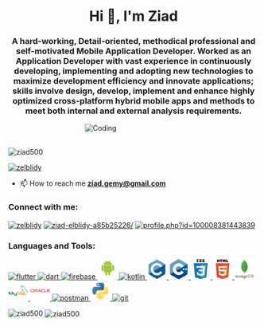 <h1 align="center">Hi 👋, I'm Ziad</h1>
<h3 align="center">A hard-working, Detail-oriented, methodical professional and self-motivated Mobile Application Developer. Worked as an Application Developer with vast experience in continuously developing, implementing and adopting new technologies to maximize development efficiency and innovate applications; skills involve design, develop, implement and enhance highly optimized cross-platform hybrid mobile apps and methods to meet both internal and external analysis requirements.</h3>
<img align="right" alt="Coding" width="350" src="https://cdn.dribbble.com/users/1162077/screenshots/3848914/programmer.gif">
<br>
<br>
<p align="left"> <img src="https://komarev.com/ghpvc/?username=ziad500&label=Profile%20views&color=0e75b6&style=flat" alt="ziad500" /> </p>

<p align="left"> <a href="https://twitter.com/zelblidy" target="blank"><img src="https://img.shields.io/twitter/follow/zelblidy?logo=twitter&style=for-the-badge" alt="zelblidy" /></a> </p>

- 📫 How to reach me **ziad.gemy@gmail.com**

<h3 align="left">Connect with me:</h3>
<p align="left">
<a href="https://twitter.com/zelblidy" target="blank"><img align="center" src="https://raw.githubusercontent.com/rahuldkjain/github-profile-readme-generator/master/src/images/icons/Social/twitter.svg" alt="zelblidy" height="30" width="40" /></a>
<a href="https://linkedin.com/in/ziad-elblidy-a85b25226/" target="blank"><img align="center" src="https://raw.githubusercontent.com/rahuldkjain/github-profile-readme-generator/master/src/images/icons/Social/linked-in-alt.svg" alt="ziad-elblidy-a85b25226/" height="30" width="40" /></a>
<a href="https://fb.com/profile.php?id=100008381443839" target="blank"><img align="center" src="https://raw.githubusercontent.com/rahuldkjain/github-profile-readme-generator/master/src/images/icons/Social/facebook.svg" alt="profile.php?id=100008381443839" height="30" width="40" /></a>
</p>

<h3 align="left">Languages and Tools:</h3>
<p align="left"> <a href="https://flutter.dev" target="_blank" rel="noreferrer"> <img src="https://www.vectorlogo.zone/logos/flutterio/flutterio-icon.svg" alt="flutter" width="40" height="40"/> </a> <a href="https://dart.dev" target="_blank" rel="noreferrer"> <img src="https://www.vectorlogo.zone/logos/dartlang/dartlang-icon.svg" alt="dart" width="40" height="40"/> </a>  <a href="https://firebase.google.com/" target="_blank" rel="noreferrer"> <img src="https://www.vectorlogo.zone/logos/firebase/firebase-icon.svg" alt="firebase" width="40" height="40"/> </a><a href="https://developer.android.com" target="_blank" rel="noreferrer"> <img src="https://raw.githubusercontent.com/devicons/devicon/master/icons/android/android-original-wordmark.svg" alt="android" width="40" height="40"/> </a> <a href="https://kotlinlang.org" target="_blank" rel="noreferrer"> <img src="https://www.vectorlogo.zone/logos/kotlinlang/kotlinlang-icon.svg" alt="kotlin" width="40" height="40"/> </a><a href="https://www.cprogramming.com/" target="_blank" rel="noreferrer"> <img src="https://raw.githubusercontent.com/devicons/devicon/master/icons/c/c-original.svg" alt="c" width="40" height="40"/> </a> <a href="https://www.w3schools.com/cpp/" target="_blank" rel="noreferrer"> <img src="https://raw.githubusercontent.com/devicons/devicon/master/icons/cplusplus/cplusplus-original.svg" alt="cplusplus" width="40" height="40"/> </a> <a href="https://www.w3schools.com/css/" target="_blank" rel="noreferrer"> <img src="https://raw.githubusercontent.com/devicons/devicon/master/icons/css3/css3-original-wordmark.svg" alt="css3" width="40" height="40"/> </a> <a href="https://www.w3.org/html/" target="_blank" rel="noreferrer"> <img src="https://raw.githubusercontent.com/devicons/devicon/master/icons/html5/html5-original-wordmark.svg" alt="html5" width="40" height="40"/> </a>  <a href="https://www.mongodb.com/" target="_blank" rel="noreferrer"> <img src="https://raw.githubusercontent.com/devicons/devicon/master/icons/mongodb/mongodb-original-wordmark.svg" alt="mongodb" width="40" height="40"/> </a> <a href="https://www.mysql.com/" target="_blank" rel="noreferrer"> <img src="https://raw.githubusercontent.com/devicons/devicon/master/icons/mysql/mysql-original-wordmark.svg" alt="mysql" width="40" height="40"/> </a> <a href="https://www.oracle.com/" target="_blank" rel="noreferrer"> <img src="https://raw.githubusercontent.com/devicons/devicon/master/icons/oracle/oracle-original.svg" alt="oracle" width="40" height="40"/> </a> <a href="https://postman.com" target="_blank" rel="noreferrer"> <img src="https://www.vectorlogo.zone/logos/getpostman/getpostman-icon.svg" alt="postman" width="40" height="40"/> </a> <a href="https://www.python.org" target="_blank" rel="noreferrer"> <img src="https://raw.githubusercontent.com/devicons/devicon/master/icons/python/python-original.svg" alt="python" width="40" height="40"/> </a><a href="https://git-scm.com/" target="_blank" rel="noreferrer"> <img src="https://www.vectorlogo.zone/logos/git-scm/git-scm-icon.svg" alt="git" width="40" height="40"/> </a>  </p>


<p><img align="left" src="https://github-readme-stats.vercel.app/api/top-langs/?username=ziad500&layout=compact&hide=html" alt="ziad500" /></p>

<p>&nbsp;<img align="center" src="https://github-readme-stats.vercel.app/api?username=ziad500&show_icons=true" alt="ziad500" /></p>
